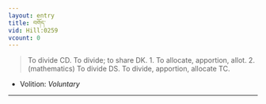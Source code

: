 ```yaml
---
layout: entry
title: བགོད་
vid: Hill:0259
vcount: 0
---
```

> To divide CD\. To divide; to share DK\. 1\. To allocate, apportion, allot\. 2\. (mathematics) To divide DS\. To divide, apportion, allocate TC\.

* Volition: _Voluntary_

---

